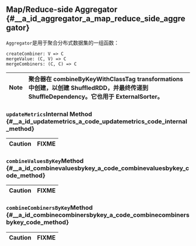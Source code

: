 ## Map/Reduce-side Aggregator {#__a_id_aggregator_a_map_reduce_side_aggregator}

`Aggregator`是用于聚合分布式数据集的一组函数：

```
createCombiner: V => C
mergeValue: (C, V) => C
mergeCombiners: (C, C) => C
```

| Note | 聚合器在 combineByKeyWithClassTag transformations 中创建，以创建 ShuffledRDD，并最终传递到 ShuffleDependency。它也用于 ExternalSorter。 |
| :---: | :--- |


### `updateMetrics`Internal Method {#__a_id_updatemetrics_a_code_updatemetrics_code_internal_method}

| Caution | FIXME |
| :--- | :--- |


### `combineValuesByKey`Method {#__a_id_combinevaluesbykey_a_code_combinevaluesbykey_code_method}

| Caution | FIXME |
| :--- | :--- |


### `combineCombinersByKey`Method {#__a_id_combinecombinersbykey_a_code_combinecombinersbykey_code_method}

| Caution | FIXME |
| :--- | :--- |


















